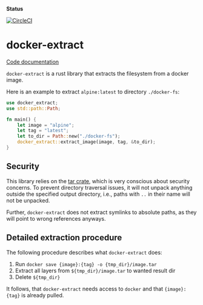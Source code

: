 **Status**

[![CircleCI](https://circleci.com/gh/fishi0x01/docker-extract.svg?style=svg)](https://circleci.com/gh/fishi0x01/docker-extract)

# docker-extract

[Code documentation](https://docs.rs/docker_extract/0.2.0/)

`docker-extract` is a rust library that extracts the filesystem from a docker image. 

Here is an example to extract `alpine:latest` to directory `./docker-fs`:
```rust
use docker_extract;
use std::path::Path;

fn main() {
    let image = "alpine";
    let tag = "latest";
    let to_dir = Path::new("./docker-fs");
    docker_extract::extract_image(image, tag, &to_dir);
}
```

## Security

This library relies on the [tar crate](https://github.com/alexcrichton/tar-rs), which is very conscious about security concerns. 
To prevent directory traversal issues, it will not unpack anything outside the specified output directory, i.e., paths with `..` in their name will not be unpacked.

Further, `docker-extract` does not extract symlinks to absolute paths, as they will point to wrong references anyways.

## Detailed extraction procedure

The following procedure describes what `docker-extract` does:

1. Run `docker save {image}:{tag} -o {tmp_dir}/image.tar`
2. Extract all layers from `${tmp_dir}/image.tar` to wanted result dir
3. Delete `${tmp_dir}`

It follows, that `docker-extract` needs access to `docker` and that `{image}:{tag}` is already pulled.
